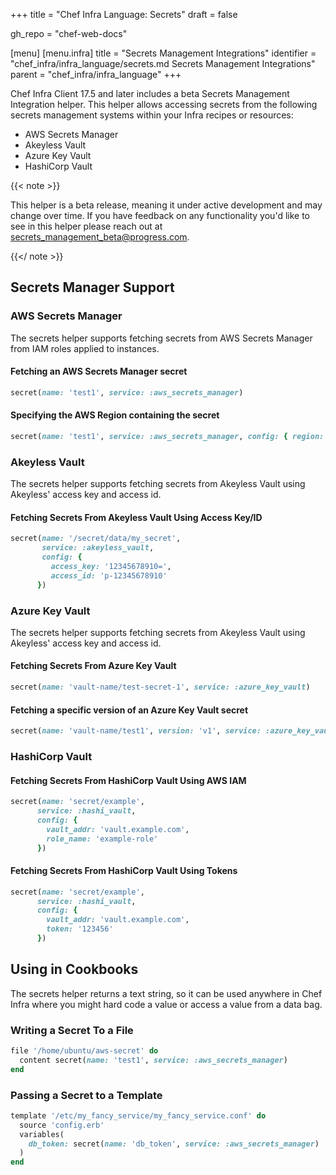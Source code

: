 +++
title = "Chef Infra Language: Secrets"
draft = false

gh_repo = "chef-web-docs"

[menu]
  [menu.infra]
    title = "Secrets Management Integrations"
    identifier = "chef_infra/infra_language/secrets.md Secrets Management Integrations"
    parent = "chef_infra/infra_language"
+++

Chef Infra Client 17.5 and later includes a beta Secrets Management Integration helper. This helper allows accessing secrets from the following secrets management systems within your Infra recipes or resources:

- AWS Secrets Manager
- Akeyless Vault
- Azure Key Vault
- HashiCorp Vault

{{< note >}}

This helper is a beta release, meaning it under active development and may change over time. If you have feedback on any functionality you'd like to see in this helper please reach out at secrets_management_beta@progress.com.

{{</ note >}}

## Secrets Manager Support

### AWS Secrets Manager

The secrets helper supports fetching secrets from AWS Secrets Manager from IAM roles applied to instances.

#### Fetching an AWS Secrets Manager secret

```ruby
secret(name: 'test1', service: :aws_secrets_manager)
```

#### Specifying the AWS Region containing the secret

```ruby
secret(name: 'test1', service: :aws_secrets_manager, config: { region: 'us-west-2' })
```

### Akeyless Vault

The secrets helper supports fetching secrets from Akeyless Vault using Akeyless' access key and access id.

#### Fetching Secrets From Akeyless Vault Using Access Key/ID

```ruby
secret(name: '/secret/data/my_secret',
       service: :akeyless_vault,
       config: {
         access_key: '12345678910=',
         access_id: 'p-12345678910'
      })
```

### Azure Key Vault

The secrets helper supports fetching secrets from Akeyless Vault using Akeyless' access key and access id.

#### Fetching Secrets From Azure Key Vault

```ruby
secret(name: 'vault-name/test-secret-1', service: :azure_key_vault)
```

#### Fetching a specific version of an Azure Key Vault secret

```ruby
secret(name: 'vault-name/test1', version: 'v1', service: :azure_key_vault)
```

### HashiCorp Vault

#### Fetching Secrets From HashiCorp Vault Using AWS IAM

```ruby
secret(name: 'secret/example', 
      service: :hashi_vault,
      config: {
        vault_addr: 'vault.example.com',
        role_name: 'example-role'
      })
```

#### Fetching Secrets From HashiCorp Vault Using Tokens

```ruby
secret(name: 'secret/example',
      service: :hashi_vault,
      config: {
        vault_addr: 'vault.example.com',
        token: '123456'
      })
```

## Using in Cookbooks

The secrets helper returns a text string, so it can be used anywhere in Chef Infra where you might hard code a value or access a value from a data bag.

### Writing a Secret To a File

```ruby
file '/home/ubuntu/aws-secret' do
  content secret(name: 'test1', service: :aws_secrets_manager)
end
```

### Passing a Secret to a Template

```ruby
template '/etc/my_fancy_service/my_fancy_service.conf' do
  source 'config.erb'
  variables(
    db_token: secret(name: 'db_token', service: :aws_secrets_manager)
  )
end
```
